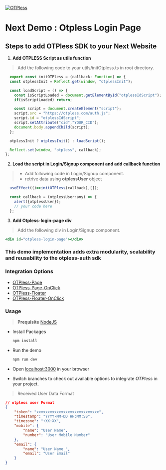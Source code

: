 [![OTPless](https://d1j61bbz9a40n6.cloudfront.net/website/home/v4/logo/white_logo.svg)](https://otpless.com/platforms/react)

# Next Demo : Otpless Login Page

## Steps to add OTPless SDK to your Next Website

1. **Add OTPLESS Script as utils function**

> Add the following code to your utils/initOtpless.ts in root directory.

```JavaScript
  export const initOTPless = (callback: Function) => {
  const otplessInit = Reflect.get(window, "otplessInit");

  const loadScript = () => {
    const isScriptLoaded = document.getElementById("otplessIdScript");
    if(isScriptLoaded) return;

    const script = document.createElement("script");
    script.src = "https://otpless.com/auth.js";
    script.id = "otplessIdScript";
    script.setAttribute("cid","YOUR_CID");
    document.body.appendChild(script);
  };

  otplessInit ? otplessInit() : loadScript();

  Reflect.set(window, "otpless", callback);
};

```

2. **Load the script in Login/Signup component and add callback function**

> - Add following code in Login/Signup component.
> - retrive data using **otplessUser** object

```jsx
  useEffect(()=>initOTPless(callback),[]);

  const callback = (otplessUser:any) => {
    alert({otplessUser});
    // your code here
  };
```
3. **Add Otpless-login-page div**

> Add the following div in Login/Signup component.

```jsx
<div id="otpless-login-page"></div>
```

### This demo implementation adds extra modularity, scalability and reusability to the otpless-auth sdk


### Integration Options

- [OTPless-Page](https://github.com/sjariN/otpless-next-demo/)
- [OTPless-Page-OnClick](https://github.com/sjariN/otpless-next-demo/tree/on-button-click-login-page)
- [OTPless-Floater](https://github.com/sjariN/otpless-next-demo/tree/widget)
- [OTPless-Floater-OnClick](https://github.com/sjariN/otpless-next-demo/tree/on-button-click-widget)

### Usage

> **Prequisite** [NodeJS](https://nodejs.org/en)

- Install Packages

    ```bash
    npm install
    ```

- Run the demo

    ```bash
    npm run dev
    ```

- Open [localhost:3000](http://localhost:3000) in your browser
- Switch branches to check out available options to integrate *OTPless* in your project.


> Received User Data Format  

```json
// otpless user Format
{
    "token": "xxxxxxxxxxxxxxxxxxxxxxxxxxxx",
    "timestamp": "YYYY-MM-DD HH:MM:SS",
    "timezone": "+XX:XX",
    "mobile": {
        "name": "User Name",
        "number": "User Mobile Number"
    },
    "email": {
        "name": "User Name ",
        "email": "User Email"
    }
}
```